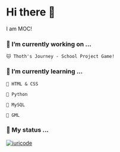 # Hi there 👋

I am MOC!

### 🔭 I’m currently working on ...

    🐱 Thoth's Journey - School Project Game!
       
### 🌱 I’m currently learning ...

    📍 HTML & CSS
  
    📍 Python
      
    📍 MySQL

    📍 GML
    
### 💾 My status ...

[![iuricode](https://github-readme-stats.vercel.app/api/top-langs/?username=M0C-Dev&hide=html&layout=compact&theme=default)](https://github.com/M0C-Dev)

<!--
**M0C-Dev/M0C-Dev** is a ✨ _special_ ✨ repository because its `README.md` (this file) appears on your GitHub profile.

Here are some ideas to get you started:

- 🔭 I’m currently working on ...
- 🌱 I’m currently learning ...
- 👯 I’m looking to collaborate on ...
- 🤔 I’m looking for help with ...
- 💬 Ask me about ...
- 📫 How to reach me: ...
- 😄 Pronouns: ...
- ⚡ Fun fact: ...
-->
